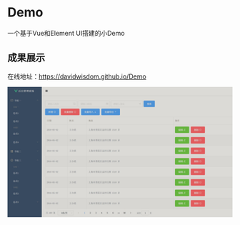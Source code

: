# Demo

一个基于Vue和Element UI搭建的小Demo

## 成果展示

在线地址：https://davidwisdom.github.io/Demo

<img src="https://github.com/DavidWisdom/Demo/blob/page/img/dba36d328502ca91a24c20cca819570.jpg" width="100%" height="80%" alt="效果图" align=center/>

